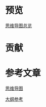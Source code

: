 # 预览

[思维导图总览](https://ywu8f2bzbfa.feishu.cn/mindnotes/D2DTbQyeqmxDr9n9bepc7RpSnWG)

# 贡献



# 参考文章

[思维导图](https://mm.edrawsoft.cn/app/editor/4HIPclNjg6dm8bJQbzdvaBxfrT2D8cjA?ivt=pBa3eqFG7qwliVFC3IWQDxi3UuKSt5aq004)

[大纲参考](https://blog.csdn.net/barbed/article/details/107880854)

